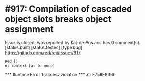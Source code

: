 
#917: Compilation of cascaded object slots breaks object assignment
================================================================================
Issue is closed, was reported by Kaj-de-Vos and has 0 comment(s).
[status.built] [status.tested] [type.bug]
<https://github.com/red/red/issues/917>

```
Red []
o: context [a: b: none]
```

**\* Runtime Error 1: access violation
**\* at: F75BE836h



